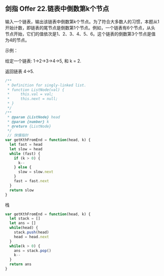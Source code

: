 ## 剑指 Offer 22.链表中倒数第k个节点


输入一个链表，输出该链表中倒数第k个节点。为了符合大多数人的习惯，本题从1开始计数，即链表的尾节点是倒数第1个节点。例如，一个链表有6个节点，从头节点开始，它们的值依次是1、2、3、4、5、6。这个链表的倒数第3个节点是值为4的节点。

 

示例：

给定一个链表: 1->2->3->4->5, 和 k = 2.

返回链表 4->5.

```js
/**
 * Definition for singly-linked list.
 * function ListNode(val) {
 *     this.val = val;
 *     this.next = null;
 * }
 */
/**
 * @param {ListNode} head
 * @param {number} k
 * @return {ListNode}
 */
 // 快慢指针
var getKthFromEnd = function(head, k) {
  let fast = head
  let slow = head
  while (fast) {
    if (k > 0) {
      k--
    } else {
      slow = slow.next
    }
    fast = fast.next
  }
  return slow
}
```

栈
```js
var getKthFromEnd = function(head, k) {
  let stack = []
  let ans = []
  while(head) {
    stack.push(head)
    head = head.next
  }
  while(k > 0) {
    ans = stack.pop()
    k--
  }
  return ans
}
```
